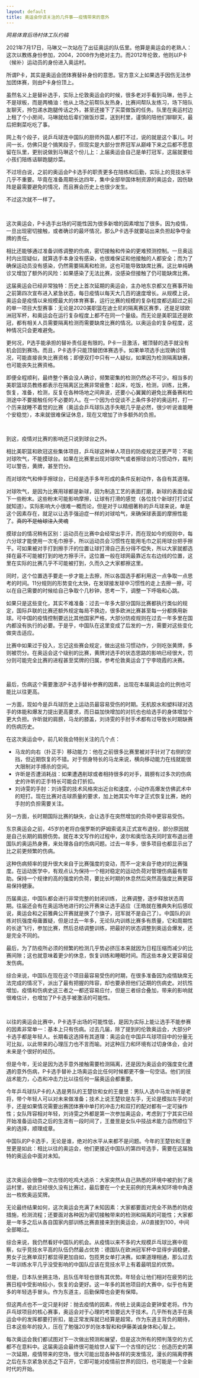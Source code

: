```yaml
---
layout: default
title: 奥运会你该关注的几件事——疫情带来的意外
---
```


*网易体育后场村体工队约稿*

2021年7月17日，马琳又一次站在了出征奥运的队伍里。他算是奥运会的老熟人：这次以教练身份参加，2004，2008作为绝对主力。而2012年伦敦，他则以P卡（候补）运动员的身份进入奥运村。

所谓P卡，其实是奥运会团体赛替补身份的意思。官方意义上如果选手因伤无法参加团体赛，则由P卡身份顶上。

虽然名义上是替补选手，实际上伦敦奥运会的时候，很多老对手看到马琳，他手上不是球板，而是两桶油：他从上场之前帮队友热身，比赛间帮队友练习，场下陪队友聊天，拎包递水跑腿传话之外，甚至还接下了买菜做饭的任务。队里在奥运村边上租了个小房间，马琳就给后辈们做饭炒菜，送到村里，谨慎的陪他们聊聊天，最后把剩菜吃吃了事。

网上有个段子，说乒乓球连中国队的厨师外国人都打不过，说的就是这个事儿。时间一长，仿佛只是个搞笑段子，但现实是大部分世界冠军从巅峰下来之后都不愿意留在队里，更别说做到马琳这个份儿上：上届奥运会自己是单打冠军，这届就要给小孩们陪练话聊跑腿炒菜。

不过坦白说，之前的奥运会P卡选手的职责更多在陪练和后勤，实际上的竞技水平几乎不重要。毕竟在准备周期长达四年，集中全部举国体制资源的奥运会，因伤缺阵是最需要避免的情况，而且赛会历史上也很少发生。

不过这次就不一样了。

<br>

这次奥运会，P卡选手出场的可能性因为很多新增的因素增加了很多。因为疫情，一旦出现密切接触，或者确诊的最坏情况，那么P卡选手就要站出来负担起争夺金牌的责任。

相比还能够通过准备训练调整的伤病，密切接触和传染的更难预测控制。一旦奥运村内出现疑似，就算选手本身没有感染，也很难保证和他接触的人都安全；而为了确保运动员没有感染，仍然需要隔离和检测，这也可能导致缺席比赛。这比单纯确诊又增加了额外的风险：如果感染了无法比赛，没感染但接触了仍可能缺席比赛。

这届奥运会已经非常独特：历史上首次延期的奥运会，主办地东京都又在赛事开始之前第四次宣布进入紧急状态，每日疫情以每天大几百的速度增长。从规模上说，奥运会是疫情以来规模最大的体育赛事，运行比赛的规模的复杂程度都远超过之前的单一项目大型赛事：无论是2020美职篮在迪士尼的隔离赛区赛季，还是足球欧洲冠军杯，和奥运会在运行复杂程度上都不在同一个量级。而无论是美职篮还是欧冠，都有相关人员需要隔离检测而需要缺席比赛的情况。以奥运会的复杂程度，这种情况只会更难避免。

更何况，P选手能承担的替补责任是有限的。P卡一旦激活，被顶替的选手就没有机会回到赛场。而且，P卡选手只能顶替团体赛选手。如果单项选手出现确诊情况，可能直接丧失比赛资格；即便双打中只有一人疑似，如果因为检测隔离缺赛，也可能丧失比赛资格。

即便全程顺利，最终整个赛会没人确诊，频繁密集的检测仍然必不可少。相当多的美职篮球员教练都表示在隔离区比赛非常疲惫：起床，吃饭，检测，训练，比赛，恢复，准备，检测，反复在各种场地之间奔波，还要小心翼翼的避免比赛备赛和检测途中不要接触任何不必要的人。在一个因为仓促谈不上条件多好的奥运村，打一个历来就睡不着觉的比赛（奥运会乒乓球队选手失眠几乎是必然，很少听说谁能睡个安稳觉），本来就很难保证休息，现在又增加了许多额外的负担。

<br>

到这，疫情对比赛的影响还只说到球台之外。

相比美职篮和欧冠这些集体项目，乒乓球这种单人项目的防疫规定还更严苛：不能对球吹气，不能摸球台。如果在比赛里出现对球吹气或者擦球台的习惯动作，裁判可以警告，黄牌，甚至罚分。

而对球吹气和伸手擦球台，已经是选手多年形成的条件反射动作，各自有其道理。

对球吹气，是因为比赛用球都是新球，因为制造工艺的表面打磨，新球的表面会留下一些粉末。这些粉末可能影响摩擦，让球有打滑的感觉（各位找个新球打打试试就知道）。实际影响大小很难一概而论，但是对于以精细著称的乒乓球来说，单是这个因素存在，就足以让选手强迫症一样的对球哈气，来确保球表面的摩擦性能了。~~真的不是给球注入灵魂~~

摸球台的情况稍有区别：运动员在比赛中会经常出手汗，而在现如今的规则中，每六分球才能使用一次毛巾擦手，所以运动员会习惯性在能用毛巾之前用球台把手擦干。可如果被对手打到擦手汗的位置让球打滑自己丢分得不偿失，所以大家就都选择在最不可能被打到的地方擦手汗。这位置一般在球网最靠近左右边线的位置，这里在实际的比赛几乎不可能被打到，久而久之大家都擦这里。

同时，这个位置选手要走一步才能上去擦，所以各国选手都利用这一点争取一点思考的时间。11分规则的形势变化太快，在发球接发球中习惯性的走上去擦一擦，可以在自己需要的时候给自己争取个几秒钟，思考一下，调整一下呼吸和心跳。

如果只是这些变化，其实不难准备：过去一年多大部分国际比赛都执行类似的规定，国际乒联的比赛还额外规定每局不换边，很多欧洲比赛甚至每一分都换用新球。可中国的疫情控制要远比其他国家严格，大部分防疫规则在过去一年多里在国内都没有执行的必要。于是乎，中国队在这里变成了后发的一方，需要对这些变化做突击适应。

比赛中如果过于投入，忘记这些赛会规定，做出这些习惯动作，少则吃张黄牌，多则被罚分。在奥运会这个级别的比赛，黄牌对选手的状态思路的影响已经很大，罚分则可能完全比赛的进程甚至奖牌的归属，参考伦敦奥运会丁宁李晓霞的决赛。

<br>

最后，伤病这个需要激活P卡选手替补参赛的因素，出现在本届奥运会的比例也可能比以往更高。

一方面，现如今是乒乓球历史上运动员最容易受伤的时期。无机胶水和塑料球对选手的体能和爆发力提出更高要求，而日益加快增加的对抗也也给选手的身体增加个更大负担。许昕就的肩膀，马龙的膝盖，刘诗雯的手肘手术都有过导致长时期缺赛的伤病历史。

在这次奥运会中，前几轮我会特别关注的几个点：

- 马龙的向右（扑正手）移动能力：他在之前很多比赛里被对手针对了右侧的空挡，但近期恢复的不错。对于侧身特长的马龙来说，横向移动能力在线就能很大限制对手搏杀的空间。
- 许昕是否遭消耗战：如果遭遇削球或者相持很多的对手，肩膀有过多次的伤病史的许昕的正手特长可能会打折扣。
- 刘诗雯的手肘：刘诗雯的技术风格突出近台和速度，小动作高爆发仿佛武术中的短打。现在比赛对击球质量的要求，加上她其实今年才正式恢复比赛，她的手肘的负担需要关注。

另一方面，长时期国际比赛的缺失，会让选手在突然增加的负荷中更容易受伤。

东京奥运会之前，45岁的老将白俄罗斯的萨姆索诺夫正式宣布退役，部分原因就是自己长期的肩膀伤势。就在本文写作的过程中，波尔和奥恰洛夫同时宣布退出德国队的奥运热身赛，来处理各自的伤病问题。过去一年多，很多项目也都显示出了比之前更频繁的伤病。

这种伤病频率的提升很大来自于比赛强度的变动，而不一定来自于绝对的比赛强度。在运动医学中，有观点认为保持一个相对稳定的运动负荷对管理伤病最有帮助。保持一个规律的高的强度的负荷，要比长时期的休息然后突然高强度比赛更容易保持健康。

历届奥运，中国队都会进行非常完整的封闭训练， 比赛调整，逐步释放状态周期。往届还会有在奥运场地进行的公开赛来让选手适应（王皓就在雅典失利后感叹说，奥运会和之前雅典公开赛就是换了个旗子，冠军就不是自己了）。中国队的训练对抗强度毋庸置疑，但是过去一年多，无论队内训练比赛多有质量，它和周期性的长途飞行，参加比赛，然后总结调整训练，把最好的状态调整到奥运会爆发，还是完全不同的。

最后，为了防疫所必须的频繁的检测几乎势必挤压本来就因为日程压缩而减少的比赛间隙；这也就意味着更少的休息，恢复训练和睡眠时间。而这些本身又更容易促发伤病。

综合来说，中国队在现在这个项目最容易受伤的时期，在很多准备因为疫情缺席无法完成的情况下，派出了最有把握的阵容，却也要承担他们近期的伤病史。对抗性增加，疫情和伤病史这三者之一都还容易应付，但是三者综合叠加，带来的影响就很难估计，也增加了P卡选手被激活的可能性。

<br>

以往的奥运会比赛中，P卡选手出场的可能性低，是因为实际上能让选手不能参赛的因素非常单一：基本上只有伤病。过去几届，除了提到的伦敦奥运会，大部分P卡选手都是年轻人。长期看这选择有其道理：奥运会在中国乒乓球项目中的分量无可比拟，以此带来的心理压力也不言而喻。对这种压力和环境有过切身体会，会对未来是个很好的经历。

但是今年，无论是因为选手意外接触需要检测隔离，还是因为奥运会的强度变化遭遇的意外伤病，P卡选手替补上场奥运会比任何时候都更不像一句空话。他们的技战术能力，心态和冲击力比以往任何一届奥运会都重要。

今年乒乓球队P卡的人选是男队的王楚钦和女的王曼昱：男队人选中马龙许昕是老将，带个年轻人可以对未来做准备；技术上说王楚钦是左手，无论是模拟左手的对手，还是如果情况需要出赛团体赛中单打的冲击力和双打的配对都有一定可操作性；女队阵容相对年轻，刘诗雯之外都是第一次参加奥运会，考虑到丁宁其实已经开始准备运动员之后的生涯有一段时间了，王曼昱是女队中技战术能力自然顺位下来的选择，顺理成章。

中国队的P卡选手，无论是谁，绝对的水平从来都不是问题。今年的王楚钦和王曼昱更是如此：相比以往的奥运会，他们更接近中国队的第四号选手，需要在这届独特的奥运会中面对未知。

<br>

这次奥运会很像一次古怪的吃鸡大逃杀：大家突然从自己熟悉的环境中被扔到了奥运村里，彼此已经很久没有比赛过，最后要在一个史无前例的充满未知环境中角逐出一枚枚奥运奖牌。

无论最终结果如何，这次奥运会充满了未知因素：大家都要面对完全不熟悉的防疫措施，检测流程；还要面对各种因为密切接触带来的检测和隔离的可能性；大家都是一年多之后从各自国家内部训练比赛直接来到到奥运会，从0直接到100，中间全部略过。

综合来说，我仍然看好中国队的机会。从疫情以来不多的大规模乒乓球比赛中观察，似乎竞技水平高的队伍仍然最占优势：德国队在欧洲冠军杯中显得步调稳健，男女子比赛单双打都显得更加自如，包揽男女单打决赛。如果道理相通，那么过去一年训练水平几乎没受影响的中国队应该在竞技水平上有着最明显的优势。

但是，日本队坐拥主场，且队伍年轻也很有其优势。年轻会让他们相对在疲劳的比赛日程中受影响较小，恢复的会更好。这一年多的其他项目的大赛中，似乎也有更多的年轻选手冒头。作为东道主，后勤保障也会更有保障。

但这两点也不一定只是利好：抛去疫情的因素，传统上说奥运会更钟爱老将。作为乒乓球项目的核心赛事，奥运会对于心理的考验要远大于技术。几乎所有选手在奥运会中的发挥都要打折扣，能正常发挥就已经算是超常。作为东道主背负的期待，日本这些年的投入，压在了勉强20岁的张本智和和伊藤美诚身体和心智上。

每次奥运会我们都试图对下一次做出预测和展望，但是这次所有的预判落空的方式都不在意料中。这届奥运会最终很可能给世人留下一个古怪的记忆：创造历史的第一次延期，疫情带来的空场，很大可能出现各种各样的突发情况，漫长的隔离停赛之后在东京紧急状态之下召开，它即可能对疫情前世界的回归，也可能是一个全新时代的开始。